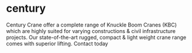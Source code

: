 # century
 Century Crane offer a complete range of Knuckle Boom Cranes (KBC) which are highly suited for varying constructions &amp; civil infrastructure projects. Our state-of-the-art rugged, compact &amp; light weight crane range comes with superior lifting. Contact today
